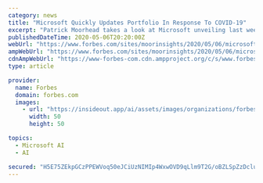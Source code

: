 ```yaml
---
category: news
title: "Microsoft Quickly Updates Portfolio In Response To COVID-19"
excerpt: "Patrick Moorhead takes a look at Microsoft unveiling last week a slew of updates to its portfolio designed to improve collaboration and virtual meetings, the provisioning and management of remote devices,"
publishedDateTime: 2020-05-06T20:20:00Z
webUrl: "https://www.forbes.com/sites/moorinsights/2020/05/06/microsoft-quickly-updates-portfolio-in-response-to-covid-19/"
ampWebUrl: "https://www.forbes.com/sites/moorinsights/2020/05/06/microsoft-quickly-updates-portfolio-in-response-to-covid-19/amp/"
cdnAmpWebUrl: "https://www-forbes-com.cdn.ampproject.org/c/s/www.forbes.com/sites/moorinsights/2020/05/06/microsoft-quickly-updates-portfolio-in-response-to-covid-19/amp/"
type: article

provider:
  name: Forbes
  domain: forbes.com
  images:
    - url: "https://insideout.app/ai/assets/images/organizations/forbes.com-50x50.jpg"
      width: 50
      height: 50

topics:
  - Microsoft AI
  - AI

secured: "H5E75ZEkpGCzPPEWVoq50eJCiUzNIMIp4WxwOVD9qLlm9T2G/oBZLSpZzDcluzMIty1KS4O42ZUaW93JKAnDrmXTN5HlhUhLAbfhHWkXRDByhapyWYhjiM2bDUwZGMtpXKfS/VQAWkNazJlKyFRkJwYLebykW5izvFK8nXytm5sAN8fzhwURCdqTuFhXJM1azUbLtY3eSblRwPJv7az1AmlTlfVxx/+XXi5q5RTdju0s/HjkB6Fx1uC0ZsIE3INFr4SBlVObL7qsypPxAFobJJHbGnYGo/2B0jXWek/YDV1QGx23qcEc15POUaS0m/xEkMZHw+urhypQtKGWgttUqQ6krtJg4RwuABV9qoabOcZz/jJ/RHdtse+U2UceOIvaJr+QmYZtcy5oulzszCsco30WTe68KzWUF48Z/QV3SgmjFf57Z28dR6PG6DFrlKKJL4n5LQhCWy8/6uEWdNVgZnN39dcZ8b0t/x2Yz5H9res=;Pgvi5wLb505Ea2tPS2X3TA=="
---
```


